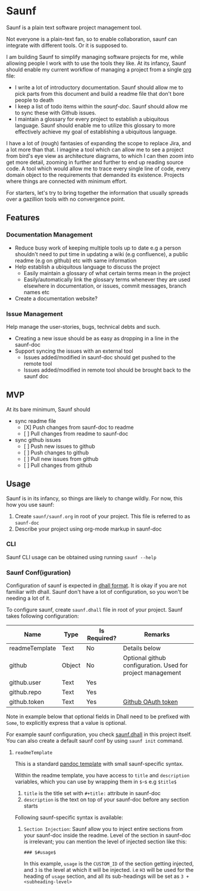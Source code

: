 # Saunf

Saunf is a plain text software project management tool.

Not everyone is a plain-text fan, so to enable collaboration, saunf can
integrate with different tools. Or it is supposed to.

I am building Saunf to simplify managing software projects for me, while
allowing people I work with to use the tools they like. At its infancy,
Saunf should enable my current workflow of managing a project from a
single [org](https://orgmode.org/) file:

-   I write a lot of introductory documentation. Saunf should allow me
    to pick parts from this document and build a readme file that don't
    bore people to death
-   I keep a list of todo items within the *saunf-doc*. Saunf should
    allow me to sync these with Github issues.
-   I maintain a glossary for every project to establish a ubiquitous
    language. Saunf should enable me to utilize this glossary to more
    effectively achieve my goal of establishing a ubiquitous language.

I have a lot of (rough) fantasies of expanding the scope to replace
Jira, and a lot more than that. I imagine a tool which can allow me to
see a project from bird's eye view as architecture diagrams, to which I
can then zoom into get more detail, zooming in further and further to
end up reading source code. A tool which would allow me to trace every
single line of code, every domain object to the requirements that
demanded its existence. Projects where things are connected with minimum
effort.

For starters, let's try to bring together the information that usually
spreads over a gazillion tools with no convergence point.

## Features

### Documentation Management

-   Reduce busy work of keeping multiple tools up to date e.g a person
    shouldn't need to put time in updating a wiki (e.g confluence), a
    public readme (e.g on github) etc with same information
-   Help establish a ubiquitous language to discuss the project
    -   Easily maintain a glossary of what certain terms mean in the
        project
    -   Easily/automatically link the glossary terms whenever they are
        used elsewhere in documentation, or issues, commit messages,
        branch names etc
-   Create a documentation website?

### Issue Management

Help manage the user-stories, bugs, technical debts and such.

-   Creating a new issue should be as easy as dropping in a line in the
    saunf-doc
-   Support syncing the issues with an external tool
    -   Issues added/modified in saunf-doc should get pushed to the
        remote tool
    -   Issues added/modified in remote tool should be brought back to
        the saunf doc

## MVP

At its bare minimum, Saunf should

-   sync readme file
    -   \[X\] Push changes from saunf-doc to readme
    -   \[ \] Pull changes from readme to saunf-doc
-   sync github issues
    -   \[ \] Push new issues to github
    -   \[ \] Push changes to github
    -   \[ \] Pull new issues from github
    -   \[ \] Pull changes from github

## Usage

Saunf is in its infancy, so things are likely to change wildly. For now,
this how you use saunf:

1.  Create `saunf/saunf.org` in root of your project. This file is
    referred to as `saunf-doc`
2.  Describe your project using org-mode markup in saunf-doc

### CLI

Saunf CLI usage can be obtained using running `saunf --help`

### Saunf Conf(iguration)

Configuration of saunf is expected in [dhall
format](https://dhall-lang.org/#). It is okay if you are not familiar
with dhall. Saunf don't have a lot of configuration, so you won't be
needing a lot of it.

To configure saunf, create `saunf.dhall` file in root of your project.
Saunf takes following configuration:

| Name           | Type   | Is Required? | Remarks                                                    |
|----------------|--------|--------------|------------------------------------------------------------|
| readmeTemplate | Text   | No           | Details below                                              |
| github         | Object | No           | Optional github configuration. Used for project management |
| github.user    | Text   | Yes          |                                                            |
| github.repo    | Text   | Yes          |                                                            |
| github.token   | Text   | Yes          | [Github OAuth token](https://github.com/settings/tokens)   |

Note in example below that optional fields in Dhall need to be prefixed
with `Some`, to explicitly express that a value is optional.

For example saunf configuration, you check [saunf.dhall](./saunf.dhall)
in this project itself. You can also create a default saunf conf by
using `saunf init` command.

1.  `readmeTemplate`

    This is a standard [pandoc
    template](https://hackage.haskell.org/package/pandoc/docs/Text-Pandoc-Templates.html)
    with small saunf-specific syntax.

    Within the readme template, you have access to `title` and
    `description` variables, which you can use by wrapping them in
    `$`-s e.g `$title$`

    1.  `title` is the title set with `#+title:` attribute in saunf-doc
    2.  `description` is the text on top of your saunf-doc before any
        section starts

    Following saunf-specific syntax is available:

    1.  `Section Injection`: Saunf allow you to inject entire sections
        from your saunf-doc inside the readme. Level of the section in
        saunf-doc is irrelevant; you can mention the level of injected
        section like this:

            ### $#usage$

        In this example, `usage` is the `CUSTOM_ID` of the section
        getting injected, and `3` is the level at which it will be
        injected. i.e `H3` will be used for the heading of `usage`
        section, and all its sub-headings will be set as
        `3 + <subheading-level>`
